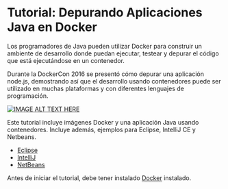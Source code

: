 # Tutorial: Depurando Aplicaciones Java en Docker

Los programadores de Java pueden utilizar Docker para construir un ambiente de desarrollo donde puedan ejecutar, testear y depurar el código que está ejecutándose en un contenedor.

Durante la DockerCon 2016 se presentó cómo depurar una aplicación node.js, demostrando así que el desarrollo usando contenedores puede ser utilizado en muchas plataformas y con diferentes lenguajes de programación.

[![IMAGE ALT TEXT HERE](https://img.youtube.com/vi/vE1iDPx6-Ok/0.jpg)](https://youtu.be/vE1iDPx6-Ok?list=PLkA60AVN3hh9gnrYwNO6zTb9U3i1Y9FMY&t=2088)

Este tutorial incluye imágenes Docker y una aplicación Java usando contenedores. Incluye además, ejemplos para Eclipse, IntelliJ CE y Netbeans.

- [Eclipse](Eclipse-README_es.md)
- [IntelliJ](IntelliJ-README_es.md)
- [NetBeans](NetBeans-README_es.md)

Antes de iniciar el tutorial, debe tener instalado [Docker](https://www.docker.com/products/overview) instalado.
